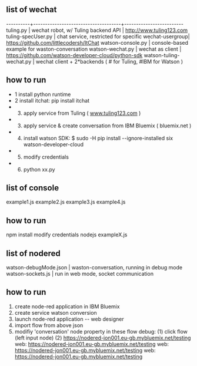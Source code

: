 ## list of wechat
----------+-------------------------------------+-------------------------
tuling.py | wechat robot, w/ Tuling backend API | http://www.tuling123.com
tuling-specUser.py | chat service, restricted for specific wechat-usergroup| https://github.com/littlecodersh/ItChat
watson-console.py | console-based example for waston-conversation
watson-wechat.py | wechat as client | https://github.com/watson-developer-cloud/python-sdk
watson-tuling-wechat.py | wechat client + 2*backends ( # for Tuling, #IBM for Watson )

## how to run
- 1 install python runtime
- 2 install itchat: pip install itchat
- 3. apply service from Tuling ( www.tuling123.com )
- 3. apply service & create conversation from IBM Bluemix ( bluemix.net )
- 4. install watson SDK: $ sudo -H pip install --ignore-installed six watson-developer-cloud
- 5. modify credentials
- 6. python xx.py 

## list of console
example1.js
example2.js
example3.js
example4.js

## how to run
npm install
modify credentials
nodejs exampleX.js

## list of nodered
watson-debugMode.json | waston-conversation, running in debug mode
watson-sockets.js | run in web mode, socket communication

## how to run
1. create node-red application in IBM Bluemix
2. create service watson conversion
3. launch node-red application -- web designer
4. import flow from above json
5. modifiy 'conversation' node property in these flow
debug: (1) click flow (left input node)
(2) https://nodered-jon001.eu-gb.mybluemix.net/testing
web: https://nodered-jon001.eu-gb.mybluemix.net/testing
web: https://nodered-jon001.eu-gb.mybluemix.net/testing
web: https://nodered-jon001.eu-gb.mybluemix.net/testing
